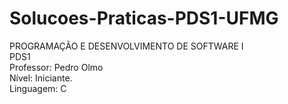 # Solucoes-Praticas-PDS1-UFMG <br />
PROGRAMAÇÃO E DESENVOLVIMENTO DE SOFTWARE I <br />
PDS1 <br />
Professor: Pedro Olmo <br />
Nível: Iniciante. <br />
Linguagem: C
